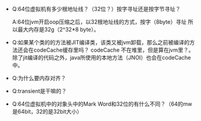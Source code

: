
* Q:64位虚拟机有多少根地址线？（32位？）按字寻址还是按字节寻址？

   A:64位jvm开启oop压缩之后，以32根地址线的方式，按字（8byte）寻址 所以最大内存是32g（2^32*8 byte）。

* Q:如果某个类的的方法被JIT编译类，该类又被jvm卸载，那么之前被编译的方法还会在codeCache缓存里吗？
codeCache 不在堆里，但是算在jvm里？。除了jit编译的代码之外，java所使用的本地方法（JNOI）也会在codeCache中。

* Q:为什么要内存对齐？


* Q:transient是干嘛的？

* Q:64位虚拟机中的对象头中的Mark Word和32位的有什么不同？（64的mw是64bit，32的是32bit大小）